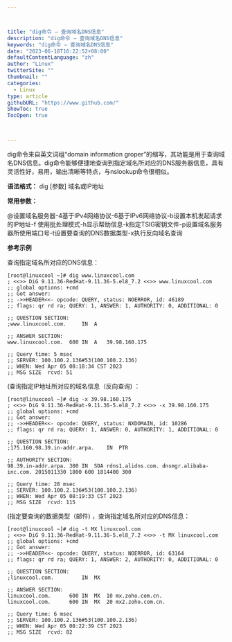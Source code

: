 ```yaml
---



title: "dig命令 – 查询域名DNS信息"
description: "dig命令 – 查询域名DNS信息"
keywords: "dig命令 – 查询域名DNS信息"
date: "2023-06-18T16:22:52+08:00"
defaultContentLanguage: "zh"
author: "Linux"
twitterSite: ""
thumbnail: ""
categories:
  - Linux
type: article
githubURL: "https://www.github.com/"
ShowToc: true
TocOpen: true



---
```


dig命令来自英文词组“domain information groper”的缩写，其功能是用于查询域名DNS信息。dig命令能够便捷地查询到指定域名所对应的DNS服务器信息，具有灵活性好，易用，输出清晰等特点，与nslookup命令很相似。

**语法格式：** dig [参数] 域名或IP地址

**常用参数：**

@设置域名服务器-4基于IPv4网络协议-6基于IPv6网络协议-b设置本机发起请求的IP地址-f 使用批处理模式-h显示帮助信息-k指定TSIG密钥文件-p设置域名服务器所使用端口号-t设置要查询的DNS数据类型-x执行反向域名查询

**参考示例**

查询指定域名所对应的DNS信息：

```
[root@linuxcool ~]# dig www.linuxcool.com
; <<>> DiG 9.11.36-RedHat-9.11.36-5.el8_7.2 <<>> www.linuxcool.com
;; global options: +cmd
;; Got answer:
;; ->>HEADER<<- opcode: QUERY, status: NOERROR, id: 46189
;; flags: qr rd ra; QUERY: 1, ANSWER: 1, AUTHORITY: 0, ADDITIONAL: 0

;; QUESTION SECTION:
;www.linuxcool.com.		IN	A

;; ANSWER SECTION:
www.linuxcool.com.	600	IN	A	39.98.160.175

;; Query time: 5 msec
;; SERVER: 100.100.2.136#53(100.100.2.136)
;; WHEN: Wed Apr 05 08:18:34 CST 2023
;; MSG SIZE  rcvd: 51
```

(查询指定IP地址所对应的域名信息（反向查询) ：

```
[root@linuxcool ~]# dig -x 39.98.160.175
; <<>> DiG 9.11.36-RedHat-9.11.36-5.el8_7.2 <<>> -x 39.98.160.175
;; global options: +cmd
;; Got answer:
;; ->>HEADER<<- opcode: QUERY, status: NXDOMAIN, id: 10286
;; flags: qr rd ra; QUERY: 1, ANSWER: 0, AUTHORITY: 1, ADDITIONAL: 0

;; QUESTION SECTION:
;175.160.98.39.in-addr.arpa.	IN	PTR

;; AUTHORITY SECTION:
98.39.in-addr.arpa.	300	IN	SOA	rdns1.alidns.com. dnsmgr.alibaba-inc.com. 2015011330 1800 600 1814400 300

;; Query time: 28 msec
;; SERVER: 100.100.2.136#53(100.100.2.136)
;; WHEN: Wed Apr 05 08:19:33 CST 2023
;; MSG SIZE  rcvd: 115
```

(指定要查询的数据类型（邮件) ，查询指定域名所对应的DNS信息：

```
[root@linuxcool ~]# dig -t MX linuxcool.com
; <<>> DiG 9.11.36-RedHat-9.11.36-5.el8_7.2 <<>> -t MX linuxcool.com
;; global options: +cmd
;; Got answer:
;; ->>HEADER<<- opcode: QUERY, status: NOERROR, id: 63164
;; flags: qr rd ra; QUERY: 1, ANSWER: 2, AUTHORITY: 0, ADDITIONAL: 0

;; QUESTION SECTION:
;linuxcool.com.			IN	MX

;; ANSWER SECTION:
linuxcool.com.		600	IN	MX	10 mx.zoho.com.cn.
linuxcool.com.		600	IN	MX	20 mx2.zoho.com.cn.

;; Query time: 6 msec
;; SERVER: 100.100.2.136#53(100.100.2.136)
;; WHEN: Wed Apr 05 08:22:39 CST 2023
;; MSG SIZE  rcvd: 82
```